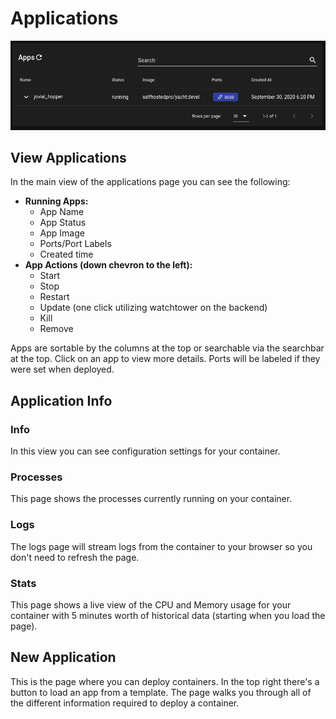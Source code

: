 # Applications

![Applications Page](Yacht-Applications.png)

## View Applications
In the main view of the applications page you can see the following:

* **Running Apps:**
    * App Name
    * App Status
    * App Image
    * Ports/Port Labels
    * Created time
* **App Actions (down chevron to the left):**
    * Start
    * Stop
    * Restart
    * Update (one click utilizing watchtower on the backend)
    * Kill
    * Remove

Apps are sortable by the columns at the top or searchable via the searchbar at the top. Click on an app to view more details. Ports will be labeled if they were set when deployed.

## Application Info

### Info
In this view you can see configuration settings for your container.

### Processes
This page shows the processes currently running on your container.

### Logs
The logs page will stream logs from the container to your browser so you don't need to refresh the page.

### Stats
This page shows a live view of the CPU and Memory usage for your container with 5 minutes worth of historical data (starting when you load the page).

## New Application
This is the page where you can deploy containers. In the top right there's a button to load an app from a template. The page walks you through all of the different information required to deploy a container.